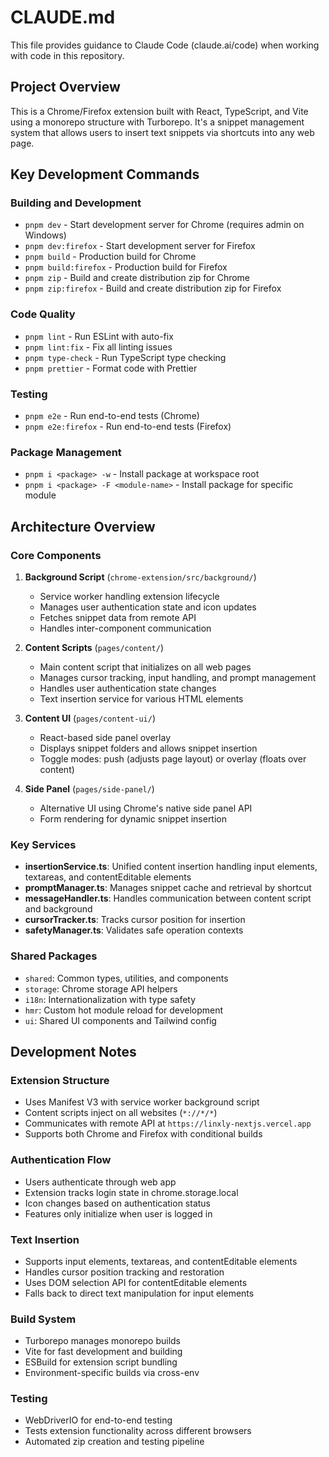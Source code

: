 # CLAUDE.md

This file provides guidance to Claude Code (claude.ai/code) when working with code in this repository.

## Project Overview

This is a Chrome/Firefox extension built with React, TypeScript, and Vite using a monorepo structure with Turborepo. It's a snippet management system that allows users to insert text snippets via shortcuts into any web page.

## Key Development Commands

### Building and Development
- `pnpm dev` - Start development server for Chrome (requires admin on Windows)
- `pnpm dev:firefox` - Start development server for Firefox
- `pnpm build` - Production build for Chrome
- `pnpm build:firefox` - Production build for Firefox
- `pnpm zip` - Build and create distribution zip for Chrome
- `pnpm zip:firefox` - Build and create distribution zip for Firefox

### Code Quality
- `pnpm lint` - Run ESLint with auto-fix
- `pnpm lint:fix` - Fix all linting issues
- `pnpm type-check` - Run TypeScript type checking
- `pnpm prettier` - Format code with Prettier

### Testing
- `pnpm e2e` - Run end-to-end tests (Chrome)
- `pnpm e2e:firefox` - Run end-to-end tests (Firefox)

### Package Management
- `pnpm i <package> -w` - Install package at workspace root
- `pnpm i <package> -F <module-name>` - Install package for specific module

## Architecture Overview

### Core Components

1. **Background Script** (`chrome-extension/src/background/`)
   - Service worker handling extension lifecycle
   - Manages user authentication state and icon updates
   - Fetches snippet data from remote API
   - Handles inter-component communication

2. **Content Scripts** (`pages/content/`)
   - Main content script that initializes on all web pages
   - Manages cursor tracking, input handling, and prompt management
   - Handles user authentication state changes
   - Text insertion service for various HTML elements

3. **Content UI** (`pages/content-ui/`)
   - React-based side panel overlay
   - Displays snippet folders and allows snippet insertion
   - Toggle modes: push (adjusts page layout) or overlay (floats over content)

4. **Side Panel** (`pages/side-panel/`)
   - Alternative UI using Chrome's native side panel API
   - Form rendering for dynamic snippet insertion

### Key Services

- **insertionService.ts**: Unified content insertion handling input elements, textareas, and contentEditable elements
- **promptManager.ts**: Manages snippet cache and retrieval by shortcut
- **messageHandler.ts**: Handles communication between content script and background
- **cursorTracker.ts**: Tracks cursor position for insertion
- **safetyManager.ts**: Validates safe operation contexts

### Shared Packages

- `shared`: Common types, utilities, and components
- `storage`: Chrome storage API helpers
- `i18n`: Internationalization with type safety
- `hmr`: Custom hot module reload for development
- `ui`: Shared UI components and Tailwind config

## Development Notes

### Extension Structure
- Uses Manifest V3 with service worker background script
- Content scripts inject on all websites (`*://*/*`)
- Communicates with remote API at `https://linxly-nextjs.vercel.app`
- Supports both Chrome and Firefox with conditional builds

### Authentication Flow
- Users authenticate through web app
- Extension tracks login state in chrome.storage.local
- Icon changes based on authentication status
- Features only initialize when user is logged in

### Text Insertion
- Supports input elements, textareas, and contentEditable elements
- Handles cursor position tracking and restoration
- Uses DOM selection API for contentEditable elements
- Falls back to direct text manipulation for input elements

### Build System
- Turborepo manages monorepo builds
- Vite for fast development and building
- ESBuild for extension script bundling
- Environment-specific builds via cross-env

### Testing
- WebDriverIO for end-to-end testing
- Tests extension functionality across different browsers
- Automated zip creation and testing pipeline